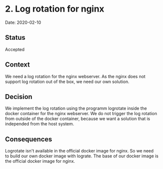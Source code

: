 # 2. Log rotation for nginx

Date: 2020-02-10

## Status

Accepted

## Context

We need a log rotation for the nginx webserver. As the nginx does not support log rotation out of the box, we need our own solution.

## Decision

We implement the log rotation using the programm logrotate inside the docker container for the nginx webserver. We do not trigger the log rotation from outside of the docker container, because we want a solution that is independed from the host system.

## Consequences

Logrotate isn't available in the official docker image for nginx. So we need to build our own docker image with lograte. The base of our docker image is the official docker image for nginx.
